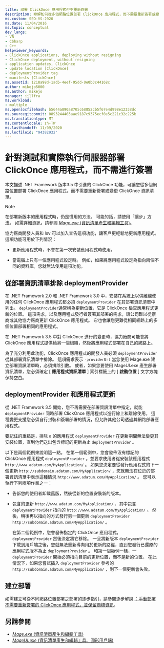 ```yaml
---
title: 部署 ClickOnce 應用程式但不重新簽署
description: 瞭解如何從多個網路位置部署 ClickOnce 應用程式，而不需要重新簽署或變更 ClickOnce 資訊清單。
ms.custom: SEO-VS-2020
ms.date: 11/04/2016
ms.topic: conceptual
dev_langs:
- VB
- CSharp
- C++
helpviewer_keywords:
- ClickOnce applications, deploying without resigning
- ClickOnce deployment, without resigning
- application updates, ClickOnce
- update location [ClickOnce]
- deploymentProvider tag
- manifests [ClickOnce]
ms.assetid: 1218a98d-1ad5-4eef-95dd-0e0b3c44168c
author: mikejo5000
ms.author: mikejo
manager: jillfra
ms.workload:
- multiple
ms.openlocfilehash: b5644a890a8705c68852cb5f67e4d998e12338dc
ms.sourcegitcommit: 0893244403aae9187c9375ecf0e5c221c32c225b
ms.translationtype: MT
ms.contentlocale: zh-TW
ms.lasthandoff: 11/09/2020
ms.locfileid: "94382932"
---
```

# <a name="deploy-clickonce-applications-for-testing-and-production-servers-without-resigning"></a>針對測試和實際執行伺服器部署 ClickOnce 應用程式，而不需進行簽署
本文描述 .NET Framework 版本3.5 中引進的 ClickOnce 功能，可讓您從多個網路位置部署 ClickOnce 應用程式，而不需要重新簽署或變更 ClickOnce 資訊清單。

> [!NOTE]
> 在部署新版本的應用程式時，仍是慣用的方法。 可能的話，請使用「讓步」方法。 如需詳細資訊，請參閱 [ *Mage.exe* (資訊清單產生和編輯工具)](/dotnet/framework/tools/mage-exe-manifest-generation-and-editing-tool)。

 協力廠商開發人員和 Isv 可以加入宣告這項功能，讓客戶更輕鬆地更新應用程式。 這項功能可用於下列情況：

- 更新應用程式時，不會在第一次安裝應用程式時使用。

- 當電腦上只有一個應用程式設定時。 例如，如果將應用程式設定為指向兩個不同的資料庫，您就無法使用這項功能。

## <a name="exclude-deploymentprovider-from-deployment-manifests"></a>從部署資訊清單排除 deploymentProvider
 在 .NET Framework 2.0 和 .NET Framework 3.0 中，安裝在系統上以供離線使用的任何 ClickOnce 應用程式都必須 `deploymentProvider` 在其部署資訊清單中列出。 `deploymentProvider`通常稱為更新位置，它是 ClickOnce 檢查應用程式更新的位置。 這項需求，以及應用程式發行者簽署其部署的需求，讓公司難以從廠商或其他協力廠商更新 ClickOnce 應用程式。 它也會讓您更難從相同網路上的多個位置部署相同的應用程式。

 在 .NET Framework 3.5 中對 ClickOnce 進行的變更時，協力廠商可能會將 ClickOnce 應用程式提供給另一個組織，然後將應用程式部署在自己的網路上。

 為了充分利用此功能，ClickOnce 應用程式的開發人員必須 `deploymentProvider` 從其部署資訊清單中排除。 這項需求表示 `-providerUrl` 當您使用 Mage.exe 建立部署資訊清單時，必須排除引數。 或者，如果您要使用 MageUI.exe 產生部署資訊清單，您必須確定 [ **應用程式資訊清單** ] 索引標籤上的 [ **啟動位置** ] 文字方塊保持空白。

## <a name="deploymentprovider-and-application-updates"></a>deploymentProvider 和應用程式更新
 從 .NET Framework 3.5 開始，您不再需要在部署資訊清單中指定，就能 `deploymentProvider` 同時部署 ClickOnce 應用程式以進行線上和離線使用。 這種變更支援您必須自行封裝和簽署部署的情況，但允許其他公司透過其網路部署應用程式。

 要記住的重點是，排除 a 的應用程式 `deploymentProvider` 在更新期間無法變更其安裝位置，直到他們送出包含標記的更新為止 `deploymentProvider` 。

 以下是兩個範例來說明這一點。 在第一個範例中，您會發佈沒有標記的 ClickOnce 應用程式 `deploymentProvider` ，並要求使用者從安裝該應用程式 `http://www.adatum.com/MyApplication/` 。 如果您決定要從發行應用程式的下一個更新 `http://subdomain.adatum.com/MyApplication/` ，您就無法在位於的部署資訊清單中表示這種情況 `http://www.adatum.com/MyApplication/` 。 您可以執行下列兩項作業之一：

- 告訴您的使用者卸載舊版，然後從新的位置安裝新的版本。

- 包含的更新 `http://www.adatum.com/MyApplication/` ，其中包含 `deploymentProvider` 指向的 `http://www.adatum.com/MyApplication/` 。 然後，稍後再以指向的方式發行另一個更新 `deploymentProvider` `http://subdomain.adatum.com/MyApplication/` 。

  在第二個範例中，您會發佈指定的 ClickOnce 應用程式， `deploymentProvider` 然後決定將它移除。 一旦將新版本 `deploymentProvider` 下載到用戶端之後，您就無法重新導向用於更新的路徑，直到您發行已還原的應用程式版本為止 `deploymentProvider` 。 和第一個範例一樣，一 `deploymentProvider` 開始必須指向目前的更新位置，而不是新的位置。 在此情況下，如果您嘗試插入 `deploymentProvider` 參考的 `http://subdomain.adatum.com/MyApplication/` ，則下一個更新會失敗。

## <a name="create-a-deployment"></a>建立部署
 如需建立可從不同網路位置部署之部署的逐步指引，請參閱逐步解說 [：手動部署不需要重新簽署的 ClickOnce 應用程式，並保留商標資訊](../deployment/walkthrough-manually-deploying-a-clickonce-app-no-re-signing-required.md)。

## <a name="see-also"></a>另請參閱
- [*Mage.exe* (資訊清單產生和編輯工具)](/dotnet/framework/tools/mage-exe-manifest-generation-and-editing-tool)
- [*MageUI.exe* (資訊清單產生和編輯工具、圖形用戶端)](/dotnet/framework/tools/mageui-exe-manifest-generation-and-editing-tool-graphical-client)
